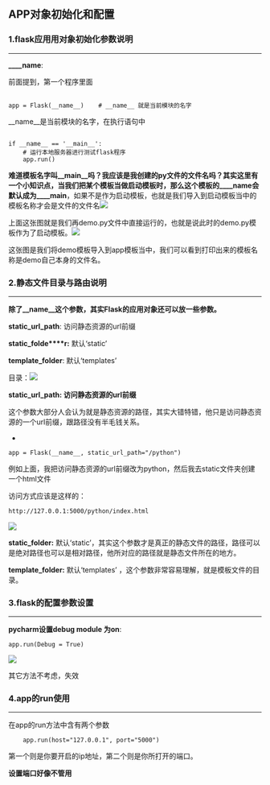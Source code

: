 ## APP对象初始化和配置



### 1.flask应用用对象初始化参数说明

***

**______name__**:

前面提到，第一个程序里面

```

app = Flask(__name__)    # __name__ 就是当前模块的名字
```

__name__是当前模块的名字，在执行语句中

```

if __name__ == '__main__':
    # 运行本地服务器进行测试flask程序
    app.run()
```

**难道模板名字叫__main__吗？**我应该是我创建的py文件的文件名吗？其实这里有一个小知识点，当我们把某个模板当做启动模板时，那么这个模板的**______name__**会默认成为**______main__**，如果不是作为启动模板，也就是我们导入到启动模板当中的模板名称才会是文件的文件名![](D:\Code\FlaskNote\images\Day02_1.png)

上面这张图就是我们再demo.py文件中直接运行的，也就是说此时的demo.py模板作为了启动模板。![](D:\Code\FlaskNote\images\Day02_2.png)

这张图是我们将demo模板导入到app模板当中，我们可以看到打印出来的模板名称是demo自己本身的文件名。



### 2.静态文件目录与路由说明

***

**除了__name__这个参数，其实Flask的应用对象还可以放一些参数。**



**static_url_path**: 访问静态资源的url前缀

**static_folde****r:** 默认‘static’

**template_folder**: 默认‘templates’



目录：![](D:\Code\FlaskNote\images\Day02_3.png)



**static_url_path: 访问静态资源的url前缀**



这个参数大部分人会认为就是静态资源的路径，其实大错特错，他只是访问静态资源的一个url前缀，跟路径没有半毛钱关系。

- 

```
app = Flask(__name__, static_url_path="/python")   
```

例如上面，我把访问静态资源的url前缀改为python，然后我去static文件夹创建一个html文件



访问方式应该是这样的：

```html
http://127.0.0.1:5000/python/index.html
```

![](D:\Code\FlaskNote\images\Day02_4.png)

**static_folder:** 默认‘static’，其实这个参数才是真正的静态文件的路径，路径可以是绝对路径也可以是相对路径，他所对应的路径就是静态文件所在的地方。



**template_folder:** 默认‘templates’ ，这个参数非常容易理解，就是模板文件的目录。

### 3.flask的配置参数设置

***

**pycharm设置debug module 为on**:

```
app.run(Debug = True)
```



![](D:\Code\FlaskNote\images\Day02_5.png)

其它方法不考虑，失效

### 4.app的run使用

***

在app的run方法中含有两个参数



```
    app.run(host="127.0.0.1", port="5000")
```



第一个则是你要开启的ip地址，第二个则是你所打开的端口。

**设置端口好像不管用**